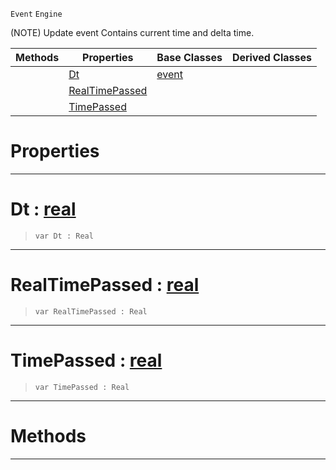  `Event` `Engine`



(NOTE) Update event Contains current time and delta time.

|Methods|Properties|Base Classes|Derived Classes|
|---|---|---|---|
| |[ Dt](https://github.com/ZilchEngine/ZilchDocs/blob/master/code_reference/class_reference/updateevent.markdown#dt-zero-engine-documenta)|[event](https://github.com/ZilchEngine/ZilchDocs/blob/master/code_reference/class_reference/event.markdown)| |
| |[ RealTimePassed](https://github.com/ZilchEngine/ZilchDocs/blob/master/code_reference/class_reference/updateevent.markdown#realtimepassed-zero-engi)| | |
| |[ TimePassed](https://github.com/ZilchEngine/ZilchDocs/blob/master/code_reference/class_reference/updateevent.markdown#timepassed-zero-engine-d)| | |


 #  Properties


---  
 #  Dt : [real](https://github.com/ZilchEngine/ZilchDocs/blob/master/code_reference/nada_base_types/real.markdown)

> 
> ``` lang=cpp, name=Nada
> var Dt : Real


---  
 #  RealTimePassed : [real](https://github.com/ZilchEngine/ZilchDocs/blob/master/code_reference/nada_base_types/real.markdown)

> 
> ``` lang=cpp, name=Nada
> var RealTimePassed : Real


---  
 #  TimePassed : [real](https://github.com/ZilchEngine/ZilchDocs/blob/master/code_reference/nada_base_types/real.markdown)

> 
> ``` lang=cpp, name=Nada
> var TimePassed : Real


---  
 #  Methods


---  
 

 